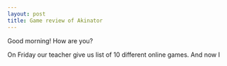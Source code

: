 ```yaml
---
layout: post
title: Game review of Akinator
---
```

Good morning! How are you?

On Friday our teacher give us list of 10 different online games. And now I 

